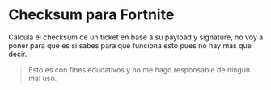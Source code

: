  # Checksum para Fortnite

 Calcula el checksum de un ticket en base a su payload y signature, no voy a poner para que es si sabes para que funciona esto pues no hay mas que decir.

> Esto es con fines educativos y no me hago responsable de ningun mal uso.
